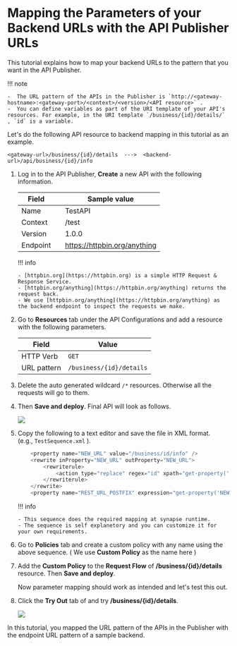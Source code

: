 # Mapping the Parameters of your Backend URLs with the API Publisher URLs

This tutorial explains how to map your backend URLs to the pattern that you want in the API Publisher.   

!!! note

    -  The URL pattern of the APIs in the Publisher is `http://<gateway-hostname>:<gateway-port>/<context>/<version>/<API resource>` .
    -  You can define variables as part of the URI template of your API's resources. For example, in the URI template `/business/{id}/details/` , `id` is a variable.

Let's do the following API resource to backend mapping in this tutorial as an example.

```
<gateway-url>/business/{id}/details  --->  <backend-url>/api/business/{id}/info
```

1.  Log in to the API Publisher, **Create** a new API with the following information.

    | Field         |               |   Sample value                           |
    |---------------|---------------|------------------------------------------|
    | Name          |               |   TestAPI                                |
    | Context       |               |   /test                                  |
    | Version       |               |   1.0.0                                  |
    | Endpoint      |               |   https://httpbin.org/anything           |

    !!! info
        
        - [httpbin.org](https://httpbin.org) is a simple HTTP Request & Response Service.
        - [httpbin.org/anything](https://httpbin.org/anything) returns the request back.
        - We use [httpbin.org/anything](https://httpbin.org/anything) as the backend endpoint to inspect the requests we make.

2. Go to **Resources** tab under the API Configurations and add a resource with the following parameters.

    | Field         |   Value                                                  |
    |---------------|----------------------------------------------------------|
    | HTTP Verb     |   `GET`                                                  |
    | URL pattern   |   `/business/{id}/details`                               |

3. Delete the auto generated wildcard `/*` resources. Otherwise all the requests will go to them.

4. Then **Save and deploy**. Final API will look as follows.

    [![]({{base_path}}/assets/img/learn/api-gateway/message-mediation/test-api.png)]({{base_path}}/assets/img/learn/api-gateway/message-mediation/test-api.png)

4.  Copy the following to a text editor and save the file in XML format.  
    (e.g., `TestSequence.xml` ).

    ``` java
        <property name="NEW_URL" value="/business/id/info" />
        <rewrite inProperty="NEW_URL" outProperty="NEW_URL">
            <rewriterule>
                <action type="replace" regex="id" xpath="get-property('uri.var.id')" fragment="path" />
            </rewriterule>
        </rewrite>
        <property name="REST_URL_POSTFIX" expression="get-property('NEW_URL')" scope="axis2" />
    ```
    
    !!! info
        
        - This sequence does the required mapping at synapse runtime.
        - The sequence is self explanetory and you can customize it for your own requirements.

5.  Go to **Policies** tab and create a custom policy with any name using the above sequence. ( We use **Custom Policy** as the name here )

6.  Add the **Custom Policy** to the **Request Flow** of **/business/{id}/details** resource. Then **Save and deploy**.

    Now parameter mapping should work as intended and let's test this out.
 
9.  Click the **Try Out** tab of and try **/business/{id}/details**.

    [![]({{base_path}}/assets/img/learn/api-gateway/message-mediation/test-api-try-out.png)]({{base_path}}/assets/img/learn/api-gateway/message-mediation/test-api-try-out.png)

In this tutorial, you mapped the URL pattern of the APIs in the Publisher with the endpoint URL pattern of a sample backend.
